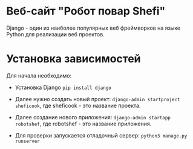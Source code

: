 # Веб-сайт "Робот повар Shefi"

Django - один из наиболее популярных веб фреймворков на языке Python для реализации веб проектов.

# Установка зависимостей

Для начала необходимо: 

- Установка Django `pip install django`

- Далее нужно создать новый проект: `django-admin startproject sheficook`, где sheficook - это название проекта.

- Далее создание нового приложения: `django-admin startapp robotshef`, где robotshef - это название приложения.

- Для проверки запускается отладочный сервер: `python3 manage.py runserver`

